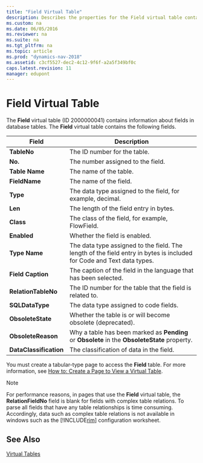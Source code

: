 ```yaml
---
title: "Field Virtual Table"
description: Describes the properties for the Field virtual table contains information about fields in database tables.
ms.custom: na
ms.date: 06/05/2016
ms.reviewer: na
ms.suite: na
ms.tgt_pltfrm: na
ms.topic: article
ms.prod: "dynamics-nav-2018"
ms.assetid: c3cf5527-dec2-4c12-9f6f-a2a5f349bf0c
caps.latest.revision: 11
manager: edupont
---
```

# Field Virtual Table
The **Field** virtual table \(ID 2000000041\) contains information about fields in database tables. The **Field** virtual table contains the following fields.  


|         Field          |                                                      Description                                                      |
|------------------------|-----------------------------------------------------------------------------------------------------------------------|
|      **TableNo**       |                                             The ID number for the table.                                              |
|        **No.**         |                                           The number assigned to the field.                                           |
|     **Table Name**     |                                                The name of the table.                                                 |
|     **FieldName**      |                                                The name of the field.                                                 |
|        **Type**        |                              The data type assigned to the field, for example, decimal.                               |
|        **Len**         |                                        The length of the field entry in bytes.                                        |
|       **Class**        |                                    The class of the field, for example, FlowField.                                    |
|      **Enabled**       |                                             Whether the field is enabled.                                             |
|     **Type Name**      | The data type assigned to the field. The length of the field entry in bytes is included for Code and Text data types. |
|   **Field Caption**    |                           The caption of the field in the language that has been selected.                            |
|  **RelationTableNo**   |                               The ID number for the table that the field is related to.                               |
|    **SQLDataType**     |                                        The data type assigned to code fields.                                         |
|   **ObsoleteState**    |                              Whether the table is or will become obsolete (deprecated).                               |
|   **ObsoleteReason**   |             Why a table has been marked as **Pending** or **Obsolete** in the **ObsoleteState** property.             |
| **DataClassification** |                                       The classification of data in the field.                                        |

 You must create a tabular-type page to access the **Field** table. For more information, see [How to: Create a Page to View a Virtual Table](How-to--Create-a-Page-to-View-a-Virtual-Table.md).  

> [!NOTE]  
>  For performance reasons, in pages that use the **Field** virtual table, the **RelationFieldNo** field is blank for fields with complex table relations. To parse all fields that have any table relationships is time consuming. Accordingly, data such as complex table relations is not available in windows such as the [!INCLUDE[rim](includes/rim_md.md)] configuration worksheet.  

## See Also  
 [Virtual Tables](Virtual-Tables.md)